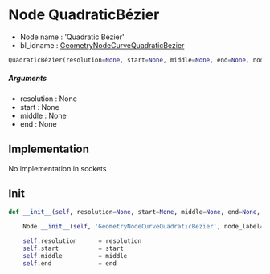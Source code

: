 # Node QuadraticBézier

- Node name : 'Quadratic Bézier'
- bl_idname : [GeometryNodeCurveQuadraticBezier](https://docs.blender.org/api/current/bpy.types.GeometryNodeCurveQuadraticBezier.html)


``` python
QuadraticBézier(resolution=None, start=None, middle=None, end=None, node_label=None, node_color=None, **kwargs)
```
##### Arguments

- resolution : None
- start : None
- middle : None
- end : None

## Implementation

No implementation in sockets

## Init

``` python
def __init__(self, resolution=None, start=None, middle=None, end=None, node_label=None, node_color=None, **kwargs):

    Node.__init__(self, 'GeometryNodeCurveQuadraticBezier', node_label=node_label, node_color=node_color, **kwargs)

    self.resolution      = resolution
    self.start           = start
    self.middle          = middle
    self.end             = end
```
